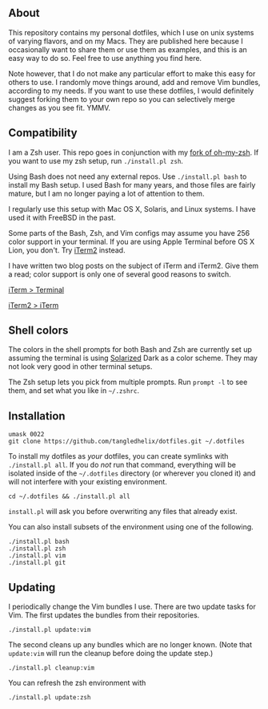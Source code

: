 
About
-----

This repository contains my personal dotfiles, which I use on unix systems of
varying flavors, and on my Macs. They are published here because I
occasionally want to share them or use them as examples, and this is an easy
way to do so. Feel free to use anything you find here.

Note however, that I do not make any particular effort to make this easy for
others to use. I randomly move things around, add and remove Vim bundles,
according to my needs. If you want to use these dotfiles, I would definitely
suggest forking them to your own repo so you can selectively merge changes as
you see fit. YMMV.

Compatibility
-------------

I am a Zsh user. This repo goes in conjunction with my
[fork of oh-my-zsh][zfork]. If you want to use my zsh setup, run
`./install.pl zsh`.

[zfork]: https://github.com/tangledhelix/oh-my-zsh

Using Bash does not need any external repos. Use `./install.pl bash` to
install my Bash setup. I used Bash for many years, and those files are fairly
mature, but I am no longer paying a lot of attention to them.

I regularly use this setup with Mac OS X, Solaris, and Linux systems. I have
used it with FreeBSD in the past.

Some parts of the Bash, Zsh, and Vim configs may assume you have 256 color
support in your terminal. If you are using Apple Terminal before OS X Lion,
you don't. Try [iTerm2][] instead.

[iterm2]: http://sites.google.com/site/iterm2home/

I have written two blog posts on the subject of iTerm and iTerm2. Give them a
read; color support is only one of several good reasons to switch.

[iTerm > Terminal](http://tangledhelix.com/blog/2010/11/20/iterm-terminal/)

[iTerm2 > iTerm](http://tangledhelix.com/blog/2010/12/06/iterm2-iterm/)

Shell colors
------------

The colors in the shell prompts for both Bash and Zsh are currently set up
assuming the terminal is using [Solarized][] Dark as a color scheme. They
may not look very good in other terminal setups.

[solarized]: http://ethanschoonover.com/solarized

The Zsh setup lets you pick from multiple prompts. Run `prompt -l` to see
them, and set what you like in `~/.zshrc`.

Installation
------------

    umask 0022
    git clone https://github.com/tangledhelix/dotfiles.git ~/.dotfiles

To install my dotfiles as *your* dotfiles, you can create symlinks with
`./install.pl all`. If you do *not* run that command, everything will be
isolated inside of the `~/.dotfiles` directory (or wherever you cloned it)
and will not interfere with your existing environment.

    cd ~/.dotfiles && ./install.pl all

`install.pl` will ask you before overwriting any files that already exist.

You can also install subsets of the environment using one of the following.

    ./install.pl bash
    ./install.pl zsh
    ./install.pl vim
    ./install.pl git

Updating
--------

I periodically change the Vim bundles I use. There are two update tasks for
Vim. The first updates the bundles from their repositories.

    ./install.pl update:vim

The second cleans up any bundles which are no longer known. (Note that
`update:vim` will run the cleanup before doing the update step.)

    ./install.pl cleanup:vim

You can refresh the zsh environment with

    ./install.pl update:zsh

